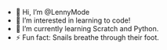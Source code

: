 - 👋 Hi, I’m @LennyMode
- 👀 I’m interested in learning to code!
- 🌱 I’m currently learning Scratch and Python.
- ⚡ Fun fact: Snails breathe through their foot.

<!---
LennyMode/LennyMode is a ✨ special ✨ repository because its `README.md` (this file) appears on your GitHub profile.
You can click the Preview link to take a look at your changes.
--->
